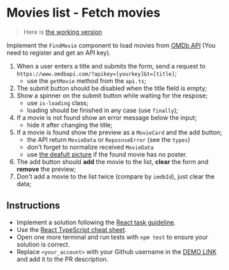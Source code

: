 # Movies list - Fetch movies

> Here is [the working version](https://mate-academy.github.io/react_movies-list-fetch-movies/)

Implement the `FindMovie` component to load movies from [OMDb API](http://www.omdbapi.com/) (You need to register and get an API key).

1. When a user enters a title and submits the form, send a request to `https://www.omdbapi.com/?apikey=[yourkey]&t=[title]`;
    - use the `getMovie` method from the `api.ts`;
1. The submit button should be disabled when the title field is empty;
1. Show a spinner on the submit button while waiting for the respose;
    - use `is-loading` class;
    - loading should be finished in any case (use `finally`);
1. If a movie is not found show an error message below the input;
    - hide it after changing the title;
1. If a movie is found show the preview as a `MovieCard` and the add button;
    - the API return `MovieData` or `ReposnseError` (see the `types`)
    - don't forget to normalize received `MovieData`
    - use [the deafult picture](https://via.placeholder.com/360x270.png?text=no%20preview) if the found movie has no poster.
1. The add button should **add** the movie to the list, **clear** the form and **remove** the preview;
1. Don't add a movie to the list twice (compare by `imdbId`), just clear the data;

## Instructions

- Implement a solution following the [React task guideline](https://github.com/mate-academy/react_task-guideline#react-tasks-guideline).
- Use the [React TypeScript cheat sheet](https://mate-academy.github.io/fe-program/js/extra/react-typescript).
- Open one more terminal and run tests with `npm test` to ensure your solution is correct.
- Replace `<your_account>` with your Github username in the [DEMO LINK](https://oleksiipustovit.github.io/react_movies-list-fetch-movies/) and add it to the PR description.
